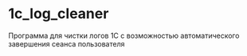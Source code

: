 # 1c_log_cleaner
Программа для чистки логов 1С с возможностью автоматического завершения сеанса пользователя
